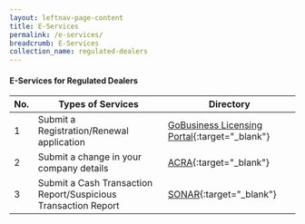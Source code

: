 ```yaml
---
layout: leftnav-page-content
title: E-Services
permalink: /e-services/
breadcrumb: E-Services
collection_name: regulated-dealers
---
```


#### E-Services for Regulated Dealers

| No. | Types of Services | Directory | 
| --- | --- | --- |
| 1 | Submit a Registration/Renewal application | <a href="https://www.gobusiness.gov.sg/licences">GoBusiness Licensing Portal</a>{:target="_blank"} |
| 2 |Submit a change in your company details | <a href="https://www.bizfile.gov.sg">ACRA</a>{:target="_blank"} |
| 3 | Submit a Cash Transaction Report/Suspicious Transaction Report | <a href="https://www.police.gov.sg/sonar">SONAR</a>{:target="_blank"} | 
